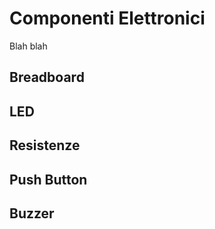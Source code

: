 # Componenti Elettronici

Blah blah

## Breadboard

## LED

## Resistenze

## Push Button

## Buzzer


<br>
<br>
<br>

